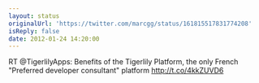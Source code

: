 ```yaml
---
layout: status
originalUrl: 'https://twitter.com/marcgg/status/161815517831774208'
isReply: false
date: 2012-01-24 14:20:00
---
```


RT @TigerlilyApps: Benefits of the Tigerlily Platform, the only French "Preferred developer consultant" platform http://t.co/4kkZUVD6
